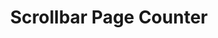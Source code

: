 ---
  id: "535"
  fieldLayoutId: "89"
  uid: "aa2211d3-898e-40e8-85ee-6526c8b42127"
  enabled: "1"
  archived: "0"
  dateCreated: "2018-01-19 05:33:57"
  dateUpdated: "2019-01-28 02:47:20"
  siteSettingsId: "535"
  slug: "scrollbar-page-counter"
  siteId: "1"
  uri: "patterns/web/entry/scrollbar-page-counter"
  enabledForSite: "1"
  sectionId: "2"
  typeId: "2"
  authorId: "1"
  postdateCreated: "2018-01-19 05:33:00"
  expirydateCreated: null
  contentId: "535"
  title: "Scrollbar Page Counter"
  field_allColorsComputed: null
  field_allColorsComputedIllustration: null
  field_allColorsComputedThumbnail: null
  field_appDescription: null
  field_appDescriptionSentiment: null
  field_audio: "0"
  field_authorFaq: null
  field_bgThumbPosition: "center center"
  field_body: null
  field_captureSize: null
  field_categoriesRaw: "feedback loop,\nkeeping context"
  field_categoryInPlainText: null
  field_coldThumbTransform: null
  field_colorPalette: null
  field_contributorName: null
  field_contributorUrl: null
  field_coverColor: null
  field_dominantColor: null
  field_externalContributor: "0"
  field_fetchWebsiteData: null
  field_fullName: null
  field_gfycatSource: "ScientificThankfulGrosbeak"
  field_gif: "1"
  field_gumletUrl: null
  field_gumletUrlNoPreParse: null
  field_howHelps: "<p><strong>Feedback Look and Keeping Context</strong>. </p><p>Reviewing or editing large documents can be an exhausting task with large amounts of cognitive overload. By providing this little mechanism, Google is alleviating the process of finding specific pages or getting the right context when working on their documents tool. This solution also helps users to have a relatable mental model (page numbers) that can be used as a way to facilitate collaboration among co-workers. (It's easier to tell a colleague to find the error on a specific page, than trying to provide contextual hints on where to find it).</p>"
  field_howWorks: "<p>After opening a document hosted on Google Docs, users will notice that when they scroll through the document a small tooltip with the current page / total page count shows up next to the scrollbar. This small tooltip only shows up when the user exceeds certain scroll speed. This behavior is expected since the functionality is meant to provide positional context on large documents. <br />We tried to find this solution in other products of the Google Work Suite, but this seems to be a solution used exclusively on Google Docs.</p>"
  field_iconColors: null
  field_iconComputedColors: null
  field_illustrationSource: null
  field_imagePathRaw: ""
  field_imageTextOcr: null
  field_depthArticleBody: null
  field_lpSentimentScore: null
  field_lpUrl: null
  field_mediaEmbed: "\n\n\n<p><br /></p>"
  field_mobileId: null
  field_mobileShotSrc: null
  field_newsObject: null
  field_pageFetchJsonString: null
  field_patternSrc: "Google Docs"
  field_platformRaw: "Web"
  field_qualityDescription: null
  field_rawResponse: null
  field_readingDuration: null
  field_readingDurationSeconds: null
  field_readingEaseLevel: null
  field_readingEaseScore: null
  field_references: null
  field_screenshotColors: null
  field_screenshotComputedColors: null
  field_sourceFromArchive: null
  field_strategyDescription: null
  field_thumbColors: null
  field_thumbVideoUrl: "d124u"
  field_webDescription: null
  field_webTitle: null
  field_what: "<p>This is a solution found in Google Docs document viewer. This solution is a small contextual tooltip that shows up next to the scrollbar indicating the current page position of the document. </p>"
  root: null
  lft: null
  rgt: null
  level: null
  structureId: null
  layout: layouts/post.njk
---